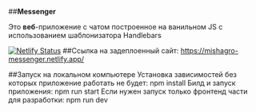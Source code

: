 ##**Messenger**

Это **веб**-приложение с чатом построенное на ванильном JS с использованием шаблонизатора Handlebars

[![Netlify Status](https://api.netlify.com/api/v1/badges/c909ca8a-db4c-4137-a796-81a21b20bb86/deploy-status)](https://app.netlify.com/sites/mishagro-messenger/deploys)
##Ссылка на задеплоенный сайт:
https://mishagro-messenger.netlify.app/

##Запуск на локальном компьютере
Установка зависимостей без которых приложение работать не будет:
npm install 
Билд и запуск приложения:
npm run start
Если нужен запуск только фронтенд части для разработки:
npm run dev

